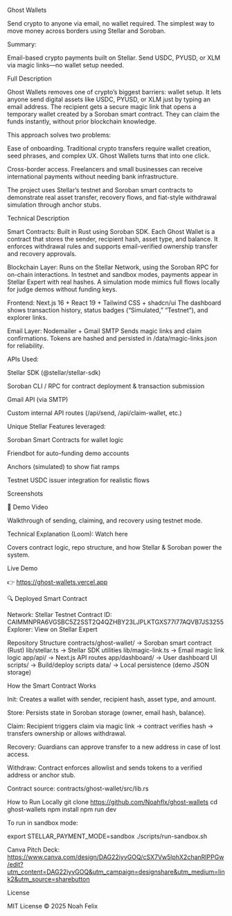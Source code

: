 Ghost Wallets

Send crypto to anyone via email, no wallet required.
The simplest way to move money across borders using Stellar and Soroban.

Summary:

Email-based crypto payments built on Stellar.
Send USDC, PYUSD, or XLM via magic links—no wallet setup needed.

Full Description

Ghost Wallets removes one of crypto’s biggest barriers: wallet setup.
It lets anyone send digital assets like USDC, PYUSD, or XLM just by typing an email address.
The recipient gets a secure magic link that opens a temporary wallet created by a Soroban smart contract.
They can claim the funds instantly, without prior blockchain knowledge.

This approach solves two problems:

Ease of onboarding. Traditional crypto transfers require wallet creation, seed phrases, and complex UX. Ghost Wallets turns that into one click.

Cross-border access. Freelancers and small businesses can receive international payments without needing bank infrastructure.

The project uses Stellar’s testnet and Soroban smart contracts to demonstrate real asset transfer, recovery flows, and fiat-style withdrawal simulation through anchor stubs.

Technical Description

Smart Contracts: Built in Rust using Soroban SDK.
Each Ghost Wallet is a contract that stores the sender, recipient hash, asset type, and balance.
It enforces withdrawal rules and supports email-verified ownership transfer and recovery approvals.

Blockchain Layer: Runs on the Stellar Network, using the Soroban RPC for on-chain interactions.
In testnet and sandbox modes, payments appear in Stellar Expert with real hashes.
A simulation mode mimics full flows locally for judge demos without funding keys.

Frontend: Next.js 16 + React 19 + Tailwind CSS + shadcn/ui
The dashboard shows transaction history, status badges (“Simulated,” “Testnet”), and explorer links.

Email Layer: Nodemailer + Gmail SMTP
Sends magic links and claim confirmations.
Tokens are hashed and persisted in /data/magic-links.json for reliability.

APIs Used:

Stellar SDK (@stellar/stellar-sdk)

Soroban CLI / RPC for contract deployment & transaction submission

Gmail API (via SMTP)

Custom internal API routes (/api/send, /api/claim-wallet, etc.)

Unique Stellar Features leveraged:

Soroban Smart Contracts for wallet logic

Friendbot for auto-funding demo accounts

Anchors (simulated) to show fiat ramps

Testnet USDC issuer integration for realistic flows


Screenshots

	
	
🎥 Demo Video


Walkthrough of sending, claiming, and recovery using testnet mode.

Technical Explanation (Loom): Watch here

Covers contract logic, repo structure, and how Stellar & Soroban power the system.

Live Demo

👉 https://ghost-wallets.vercel.app

🔍 Deployed Smart Contract

Network: Stellar Testnet
Contract ID: CAIMMNPRA6VGSBC5Z2SST2Q4QZHBY23LJPLKTGXS77I77AQVB7JS3255
Explorer: View on Stellar Expert

Repository Structure
contracts/ghost-wallet/     → Soroban smart contract (Rust)
lib/stellar.ts              → Stellar SDK utilities
lib/magic-link.ts           → Email magic link logic
app/api/                    → Next.js API routes
app/dashboard/              → User dashboard UI
scripts/                    → Build/deploy scripts
data/                       → Local persistence (demo JSON storage)

How the Smart Contract Works

Init: Creates a wallet with sender, recipient hash, asset type, and amount.

Store: Persists state in Soroban storage (owner, email hash, balance).

Claim: Recipient triggers claim via magic link → contract verifies hash → transfers ownership or allows withdrawal.

Recovery: Guardians can approve transfer to a new address in case of lost access.

Withdraw: Contract enforces allowlist and sends tokens to a verified address or anchor stub.

Contract source: contracts/ghost-wallet/src/lib.rs

How to Run Locally
git clone https://github.com/Noahflx/ghost-wallets
cd ghost-wallets
npm install
npm run dev


To run in sandbox mode:

export STELLAR_PAYMENT_MODE=sandbox
./scripts/run-sandbox.sh

Canva Pitch Deck:
https://www.canva.com/design/DAG22iyvGOQ/cSX7Vw5lphX2chanRIPPGw/edit?utm_content=DAG22iyvGOQ&utm_campaign=designshare&utm_medium=link2&utm_source=sharebutton

License

MIT License © 2025 Noah Felix
